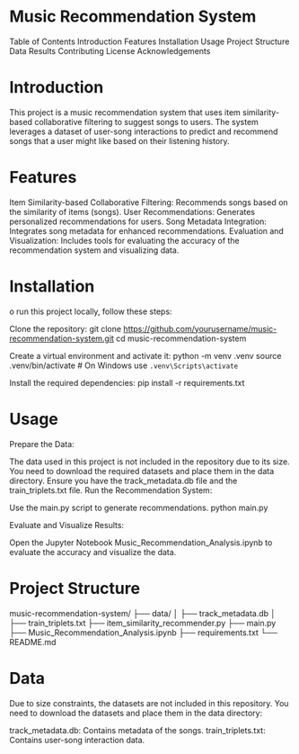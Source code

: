 # Music Recommendation System
Table of Contents
Introduction
Features
Installation
Usage
Project Structure
Data
Results
Contributing
License
Acknowledgements
# Introduction
This project is a music recommendation system that uses item similarity-based collaborative filtering to suggest songs to users.
The system leverages a dataset of user-song interactions to predict and recommend songs that a user might like based on their listening history.
# Features
Item Similarity-based Collaborative Filtering: Recommends songs based on the similarity of items (songs).
User Recommendations: Generates personalized recommendations for users.
Song Metadata Integration: Integrates song metadata for enhanced recommendations.
Evaluation and Visualization: Includes tools for evaluating the accuracy of the recommendation system and visualizing data.
# Installation
o run this project locally, follow these steps:

Clone the repository:
git clone https://github.com/yourusername/music-recommendation-system.git
cd music-recommendation-system

Create a virtual environment and activate it:
python -m venv .venv
source .venv/bin/activate  # On Windows use `.venv\Scripts\activate`

Install the required dependencies:
pip install -r requirements.txt

# Usage
Prepare the Data:

The data used in this project is not included in the repository due to its size. You need to download the required datasets and place them in the data directory.
Ensure you have the track_metadata.db file and the train_triplets.txt file.
Run the Recommendation System:

Use the main.py script to generate recommendations.
python main.py

Evaluate and Visualize Results:

Open the Jupyter Notebook Music_Recommendation_Analysis.ipynb to evaluate the accuracy and visualize the data.

# Project Structure

music-recommendation-system/
├── data/
│   ├── track_metadata.db
│   ├── train_triplets.txt
├── item_similarity_recommender.py
├── main.py
├── Music_Recommendation_Analysis.ipynb
├── requirements.txt
└── README.md

# Data
Due to size constraints, the datasets are not included in this repository. You need to download the datasets and place them in the data directory:

track_metadata.db: Contains metadata of the songs.
train_triplets.txt: Contains user-song interaction data.

